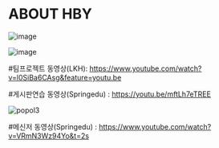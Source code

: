 # ABOUT HBY

![image](https://user-images.githubusercontent.com/47437218/53941537-ac1c1000-40fb-11e9-831f-5eb99b6e913e.png)


![image](https://user-images.githubusercontent.com/47437218/53941575-c6ee8480-40fb-11e9-8183-9e047762a13d.png)


#팀프로젝트 동영상(LKH): https://www.youtube.com/watch?v=l0SiBa6CAsg&feature=youtu.be

#게시판연습 동영상(Springedu) : https://youtu.be/mftLh7eTREE

![popol3](https://user-images.githubusercontent.com/47437218/54262825-99e61a00-45b2-11e9-9efb-f4f6ae8d38c4.png)

#메신저 동영상(Springedu) : https://www.youtube.com/watch?v=VRmN3Wz94Yo&t=2s

